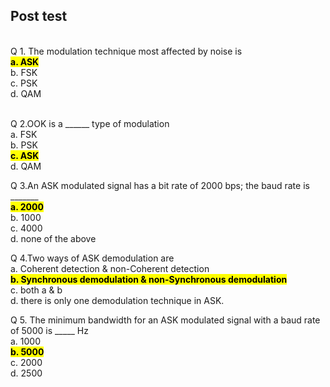 ## Post test

<br>
Q 1.	The modulation technique most affected by noise is<br>
<mark><b>a. ASK<br></b></mark>
b. FSK<br>
c. PSK<br>
d. QAM<br><br>

Q 2.OOK is a ______ type of modulation<br>
a. FSK<br>
b. PSK<br>
<mark><b>c. ASK<br></b></mark>
d. QAM<br>

Q 3.An ASK modulated signal has a bit rate of 2000 bps; the baud rate is _______<br>
<mark><b>a. 2000<br></b></mark>
b. 1000<br>
c. 4000<br>
d. none of the above<br>

Q 4.Two ways of ASK demodulation are <br>
a. Coherent detection & non-Coherent detection<br>
<mark><b>b. Synchronous demodulation & non-Synchronous demodulation<br></b></mark>
c.  both a & b<br>
d. there is only one demodulation technique in ASK.<br>

Q 5. The minimum bandwidth for an ASK modulated signal with a baud rate of 5000 is _____ Hz <br>
a. 1000<br>
<mark><b>b. 5000<br></b></mark>
c. 2000<br>
d. 2500<br>
